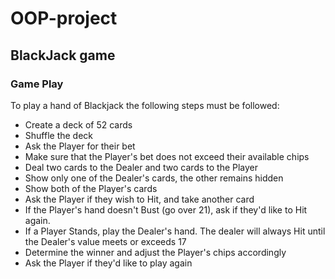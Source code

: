 # OOP-project
## BlackJack game

### Game Play
To play a hand of Blackjack the following steps must be followed:

- Create a deck of 52 cards
- Shuffle the deck
- Ask the Player for their bet
- Make sure that the Player's bet does not exceed their available chips
- Deal two cards to the Dealer and two cards to the Player
- Show only one of the Dealer's cards, the other remains hidden
- Show both of the Player's cards
- Ask the Player if they wish to Hit, and take another card
- If the Player's hand doesn't Bust (go over 21), ask if they'd like to Hit again.
- If a Player Stands, play the Dealer's hand. The dealer will always Hit until the Dealer's value meets or exceeds 17
- Determine the winner and adjust the Player's chips accordingly
- Ask the Player if they'd like to play again
